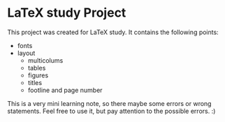 # LaTeX study Project

This project was created for LaTeX study. It contains the following points:

- fonts
- layout
  - multicolums
  - tables
  - figures
  - titles
  - footline and page number

This is a very mini learning note, so there maybe some errors or wrong statements. Feel free to use it, but pay attention to the possible errors. :)
